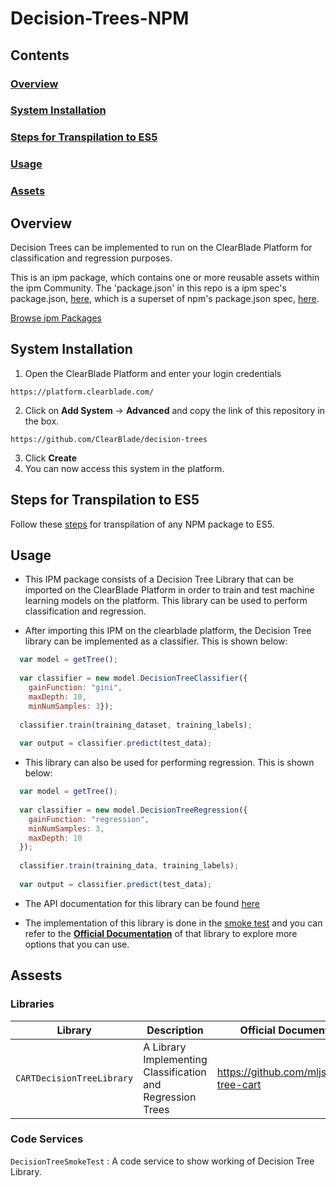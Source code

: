 # Decision-Trees-NPM

## Contents

### [Overview](#overview-1)
### [System Installation](#system-installation)
### [Steps for Transpilation to ES5](#steps-for-transpilation-to-es5-1)
### [Usage](#usage-1)
### [Assets](#assets-1)

## Overview

Decision Trees can be implemented to run on the ClearBlade Platform for classification and regression purposes.

This is an ipm package, which contains one or more reusable assets within the ipm Community. The 'package.json' in this repo is a ipm spec's package.json, [here](https://docs.clearblade.com/v/3/6-ipm/spec), which is a superset of npm's package.json spec, [here](https://docs.npmjs.com/files/package.json).

[Browse ipm Packages](https://ipm.clearblade.com)

## System Installation

1. Open the ClearBlade Platform and enter your login credentials
```
https://platform.clearblade.com/
```
2. Click on **Add System** -> **Advanced** and copy the link of this repository in the box.
```
https://github.com/ClearBlade/decision-trees
```
3. Click **Create**
4. You can now access this system in the platform.

## Steps for Transpilation to ES5

Follow these [steps](https://github.com/ClearBlade/Machine-Learning-Node-Libraries/blob/master/README.md#steps-for-transpilation-to-es5-1
) for transpilation of any NPM package to ES5.

## Usage

- This IPM package consists of a Decision Tree Library that can be imported on the ClearBlade Platform in order to train and test machine learning models on the platform. This library can be used to perform classification and regression.

- After importing this IPM on the clearblade platform, the Decision Tree library can be implemented as a classifier. This is shown below:

``` javascript
  var model = getTree();
  
  var classifier = new model.DecisionTreeClassifier({ 
    gainFunction: "gini", 
    maxDepth: 10, 
    minNumSamples: 3});
  
  classifier.train(training_dataset, training_labels);
  
  var output = classifier.predict(test_data);
```

- This library can also be used for performing regression. This is shown below:

``` javascript
  var model = getTree();
  
  var classifier = new model.DecisionTreeRegression({
    gainFunction: "regression",
    minNumSamples: 3,
    maxDepth: 10
  });
  
  classifier.train(training_data, training_labels);
  
  var output = classifier.predict(test_data);  
```

- The API documentation for this library can be found [here](http://mljs.github.io/decision-tree-cart/)

- The implementation of this library is done in the [smoke test](https://github.com/ClearBlade/decision-trees/blob/master/code/services/DecisionTreeSmokeTest/DecisionTreeSmokeTest.js) and you can refer to the [**Official Documentation**](https://github.com/mljs/decision-tree-cart) of that library to explore more options that you can use.  

## Assests

### Libraries 

| Library  | Description  | Official Documentation |   
|---|---|---|
| ``` CARTDecisionTreeLibrary ```  | A Library Implementing Classification and Regression Trees  | https://github.com/mljs/decision-tree-cart |

### Code Services

``` DecisionTreeSmokeTest ``` : A code service to show working of Decision Tree Library.
